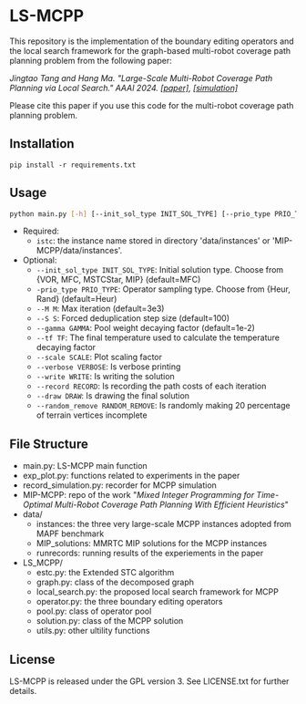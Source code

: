 # LS-MCPP
This repository is the implementation of the boundary editing operators and the local search framework for the graph-based multi-robot coverage path planning problem from the following paper:

*Jingtao Tang and Hang Ma. "Large-Scale Multi-Robot Coverage Path Planning via Local Search." AAAI 2024. [[paper]](), [[simulation]](https://vimeo.com/894744842)*

Please cite this paper if you use this code for the multi-robot coverage path planning problem.

## Installation
`pip install -r requirements.txt`

## Usage
```bash
python main.py [-h] [--init_sol_type INIT_SOL_TYPE] [--prio_type PRIO_TYPE] [--M M] [--S S] [--gamma GAMMA] [--tf TF] [--scale SCALE] [--write WRITE] [--verbose VERBOSE] istc
```
- Required:
  - `istc`: the instance name stored in directory 'data/instances' or 'MIP-MCPP/data/instances'.
- Optional:
  - `--init_sol_type INIT_SOL_TYPE`: Initial solution type. Choose from {VOR, MFC, MSTCStar, MIP} (default=MFC)
  - `-prio_type PRIO_TYPE`: Operator sampling type. Choose from {Heur, Rand} (default=Heur)
  - `--M M`: Max iteration (default=3e3)
  - `--S S`: Forced deduplication step size (default=100)
  - `--gamma GAMMA`: Pool weight decaying factor (default=1e-2)
  - `--tf TF`: The final temperature used to calculate the temperature decaying factor
  - `--scale SCALE`: Plot scaling factor
  - `--verbose VERBOSE`: Is verbose printing
  - `--write WRITE`: Is writing the solution
  - `--record RECORD`: Is recording the path costs of each iteration
  - `--draw DRAW`: Is drawing the final solution
  - `--random_remove RANDOM_REMOVE`: Is randomly making 20 percentage of terrain vertices incomplete

## File Structure
- main.py: LS-MCPP main function
- exp_plot.py: functions related to experiments in the paper
- record_simulation.py: recorder for MCPP simulation
- MIP-MCPP: repo of the work "*Mixed Integer Programming for Time-Optimal Multi-Robot Coverage Path Planning With Efficient Heuristics*"
- data/
  - instances: the three very large-scale MCPP instances adopted from MAPF benchmark
  - MIP_solutions: MMRTC MIP solutions for the MCPP instances
  - runrecords: running results of the experiements in the paper
- LS_MCPP/
  - estc.py: the Extended STC algorithm
  - graph.py: class of the decomposed graph
  - local_search.py: the proposed local search framework for MCPP
  - operator.py: the three boundary editing operators
  - pool.py: class of operator pool
  - solution.py: class of the MCPP solution
  - utils.py: other ultility functions


## License
LS-MCPP is released under the GPL version 3. See LICENSE.txt for further details.

